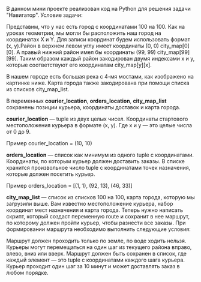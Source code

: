 В данном мини проекте реализован код на Python для решения задачи "Навигатор".
Условие задачи:

Представим, что у нас есть город с координатами 100 на 100. Как на уроках геометрии, мы могли бы расположить наш город на координатах X и Y. Для записи координат будем использовать формат (x, y).Район в верхнем левом углу имеет координаты (0, 0) city_map[0][0]. А правый нижний район имел бы координаты (99, 99) city_map[99][99]. Таким образом каждый район закодирован двумя индексами x и y, которые соответствуют его координатам city_map[y][x].

В нашем городе есть большая река с 4-мя мостами, как изображено на картинке ниже. Карта города также закодирована при помощи списка из списков city_map_list.

В переменных **courier_location**, **orders_location**, **city_map_list** сохранены позиции курьера, координаты доставок и карта города.

**courier_location** — tuple из двух целых чисел. Координаты стартового местоположения курьера в формате (x, y). Где x и y — это целые числа от 0 до 9.

Пример courier_location = (10, 10)

**orders_location** — список как минимум из одного tuple с координатами. Координаты, по которым курьер должен доставить заказы. В списке хранится произвольное число tuple с координатами точек назначения, которые должен посетить курьер.

Пример orders_location = [(1, 1), (92, 13), (46, 33)]

**city_map_list** — список из списков 100 на 100, карта города, которую мы загрузили выше. Вам известно местоположение курьера, набор координат мест назначения и карта города. Теперь нужно написать скрипт, который создаст переменную route и сохранит в нее маршрут, по которому должен пройти курьер, чтобы разнести все заказы. При формировании маршрута необходимо выполнить следующие условия:

Маршрут должен проходить только по земле, по воде ходить нельзя. Курьеры могут перемещаться на один шаг из текущего района вправо, влево, вниз или вверх. Маршрут должен быть сохранен в список, где каждый элемент — это tuple с координатами каждого шага курьера. Курьер проходит один шаг за 10 минут и может доставлять заказ в любом порядке.
